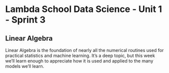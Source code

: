 # Lambda School Data Science - Unit 1 - Sprint 3


## Linear Algebra

Linear Algebra is the foundation of nearly all the numerical routines used for practical statistics and machine learning. It’s a deep topic, but this week we’ll learn enough to appreciate how it is used and applied to the many models we’ll learn.
